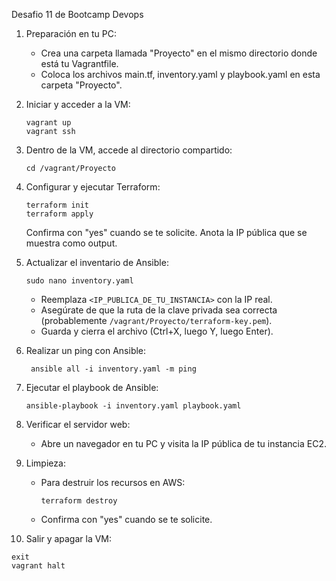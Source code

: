 Desafio 11 de Bootcamp Devops


1. Preparación en tu PC:
   - Crea una carpeta llamada "Proyecto" en el mismo directorio donde está tu Vagrantfile.
   - Coloca los archivos main.tf, inventory.yaml y playbook.yaml en esta carpeta "Proyecto".

2. Iniciar y acceder a la VM:
   ```
   vagrant up
   vagrant ssh
   ```

3. Dentro de la VM, accede al directorio compartido:
   ```
   cd /vagrant/Proyecto
   ```

4. Configurar y ejecutar Terraform:
   ```
   terraform init
   terraform apply
   ```
   Confirma con "yes" cuando se te solicite.
   Anota la IP pública que se muestra como output.

5. Actualizar el inventario de Ansible:
   ```
   sudo nano inventory.yaml
   ```
   - Reemplaza `<IP_PUBLICA_DE_TU_INSTANCIA>` con la IP real.
   - Asegúrate de que la ruta de la clave privada sea correcta (probablemente `/vagrant/Proyecto/terraform-key.pem`).
   - Guarda y cierra el archivo (Ctrl+X, luego Y, luego Enter).

6. Realizar un ping con Ansible:
   ```
    ansible all -i inventory.yaml -m ping
   ```

7. Ejecutar el playbook de Ansible:
   ```
   ansible-playbook -i inventory.yaml playbook.yaml
   ```

8. Verificar el servidor web:
   - Abre un navegador en tu PC y visita la IP pública de tu instancia EC2.

9. Limpieza:
   - Para destruir los recursos en AWS:
     ```
     terraform destroy
     ```
   - Confirma con "yes" cuando se te solicite.

10. Salir y apagar la VM:
   ```
   exit
   vagrant halt
   ```
